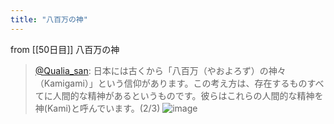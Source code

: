 ```yaml
---
title: "八百万の神"
---
```


from [[50日目]]
八百万の神
> [@Qualia_san](https://twitter.com/Qualia_san/status/1603407525109456897?s=20&t=ylUzM9CKBkixfKRBiMtmeA): 日本には古くから「八百万（やおよろず）の神々（Kamigami）」という信仰があります。この考え方は、存在するものすべてに人間的な精神があるというものです。彼らはこれらの人間的な精神を神(Kami)と呼んでいます。(2/3)
> ![image](https://pbs.twimg.com/media/FkBxnF3XoAU7vsB.png)

